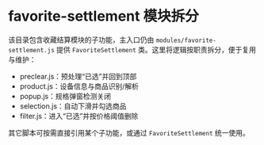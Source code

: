 # favorite-settlement 模块拆分

该目录包含收藏结算模块的子功能，主入口仍由 `modules/favorite-settlement.js` 提供 `FavoriteSettlement` 类。这里将逻辑按职责拆分，便于复用与维护：

- preclear.js：预处理“已选”并回到顶部
- product.js：设备信息与商品识别/解析
- popup.js：规格弹窗检测关闭
- selection.js：自动下滑并勾选商品
- filter.js：进入“已选”并按价格阈值删除

其它脚本可按需直接引用某个子功能，或通过 `FavoriteSettlement` 统一使用。 